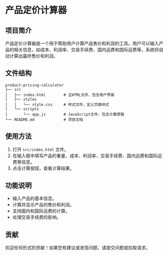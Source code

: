 # 产品定价计算器

## 项目简介
产品定价计算器是一个用于帮助用户计算产品售价和利润的工具。用户可以输入产品的相关信息，如成本、利润率、交易手续费、国内运费和国际运费等，系统将自动计算出最终售价和利润。

## 文件结构
```
product-pricing-calculator
├── src
│   ├── index.html        # 主HTML文件，包含用户界面
│   ├── styles
│   │   └── style.css     # 样式文件，定义页面样式
│   └── scripts
│       └── app.js        # JavaScript文件，包含计算逻辑
└── README.md             # 项目文档
```

## 使用方法
1. 打开 `src/index.html` 文件。
2. 在输入框中填写产品的重量、成本、利润率、交易手续费、国内运费和国际运费等信息。
3. 点击计算按钮，查看计算结果。

## 功能说明
- 输入产品的基本信息。
- 计算并显示产品的售价和利润。
- 支持国内和国际运费的计算。
- 处理交易手续费的影响。

## 贡献
欢迎任何形式的贡献！如果您有建议或发现问题，请提交问题或拉取请求。